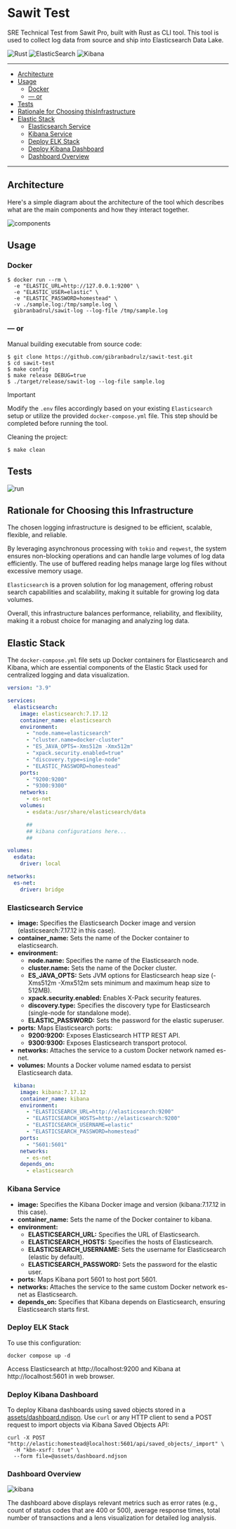# Sawit Test

SRE Technical Test from Sawit Pro, built with Rust as CLI tool. This tool is used to collect log data from source and ship into Elasticsearch Data Lake.

![Rust](https://img.shields.io/badge/Rust-%23000000.svg?style=flat&logo=rust&logoColor=white)
![ElasticSearch](https://img.shields.io/badge/ElasticSearch-005571?style=flat&logo=elasticsearch)
![Kibana](https://img.shields.io/badge/Kibana-A81C7D?style=flat&logo=kibana)


---

- [Architecture](#architecture)
- [Usage](#usage)
  - [Docker](#docker)
  - [— or](#-or)
- [Tests](#tests)
- [Rationale for Choosing thisInfrastructure](#rationale-for-choosing-this-infrastructure)
- [Elastic Stack](#elastic-stack)
  - [Elasticsearch Service](#elasticsearch-service)
  - [Kibana Service](#kibana-service)
  - [Deploy ELK Stack](#deploy-elk-stack)
  - [Deploy Kibana Dashboard](#deploy-kibana-dashboard)
  - [Dashboard Overview](#dashboard-overview)

---

## Architecture

Here's a simple diagram about the architecture of the tool which describes what are the main components and how they interact together.

![components](./assets/images/diagram.png)

## Usage

### Docker

```
$ docker run --rm \
  -e "ELASTIC_URL=http://127.0.0.1:9200" \
  -e "ELASTIC_USER=elastic" \
  -e "ELASTIC_PASSWORD=homestead" \
  -v ./sample.log:/tmp/sample.log \
  gibranbadrul/sawit-log --log-file /tmp/sample.log
```

### — or

Manual building executable from source code:

```
$ git clone https://github.com/gibranbadrulz/sawit-test.git
$ cd sawit-test
$ make config
$ make release DEBUG=true
$ ./target/release/sawit-log --log-file sample.log
```

> [!IMPORTANT]
> Modify the `.env` files accordingly based on your existing `Elasticsearch` setup or utilize the provided `docker-compose.yml` file. This step should be completed before running the tool.

Cleaning the project:

```
$ make clean
```

## Tests

![run](./assets/images/docker_run.png)

## Rationale for Choosing this Infrastructure

The chosen logging infrastructure is designed to be efficient, scalable, flexible, and reliable.

By leveraging asynchronous processing with `tokio` and `reqwest`, the system ensures non-blocking operations and can handle large volumes of log data efficiently. The use of buffered reading helps manage large log files without excessive memory usage.

`Elasticsearch` is a proven solution for log management, offering robust search capabilities and scalability, making it suitable for growing log data volumes.

Overall, this infrastructure balances performance, reliability, and flexibility, making it a robust choice for managing and analyzing log data.

## Elastic Stack

The `docker-compose.yml` file sets up Docker containers for Elasticsearch and Kibana, which are essential components of the Elastic Stack used for centralized logging and data visualization.

```yaml
version: "3.9"

services:
  elasticsearch:
    image: elasticsearch:7.17.12
    container_name: elasticsearch
    environment:
      - "node.name=elasticsearch"
      - "cluster.name=docker-cluster"
      - "ES_JAVA_OPTS=-Xms512m -Xmx512m"
      - "xpack.security.enabled=true"
      - "discovery.type=single-node"
      - "ELASTIC_PASSWORD=homestead"
    ports:
      - "9200:9200"
      - "9300:9300"
    networks:
      - es-net
    volumes:
      - esdata:/usr/share/elasticsearch/data

      ##
      ## kibana configurations here...
      ##

volumes:
  esdata:
    driver: local

networks:
  es-net:
    driver: bridge
```
### Elasticsearch Service

- **image:** Specifies the Elasticsearch Docker image and version (elasticsearch:7.17.12 in this case).
- **container_name:** Sets the name of the Docker container to elasticsearch.
- **environment:**
  - **node.name:** Specifies the name of the Elasticsearch node.
  - **cluster.name:** Sets the name of the Docker cluster.
  - **ES_JAVA_OPTS:** Sets JVM options for Elasticsearch heap size (-Xms512m -Xmx512m sets minimum and maximum heap size to 512MB).
  - **xpack.security.enabled:** Enables X-Pack security features.
  - **discovery.type:** Specifies the discovery type for Elasticsearch (single-node for standalone mode).
  - **ELASTIC_PASSWORD:** Sets the password for the elastic superuser.
- **ports:** Maps Elasticsearch ports:
  - **9200:9200:** Exposes Elasticsearch HTTP REST API.
  - **9300:9300:** Exposes Elasticsearch transport protocol.
- **networks:** Attaches the service to a custom Docker network named es-net.
- **volumes:** Mounts a Docker volume named esdata to persist Elasticsearch data.

```yaml
  kibana:
    image: kibana:7.17.12
    container_name: kibana
    environment:
      - "ELASTICSEARCH_URL=http://elasticsearch:9200"
      - "ELASTICSEARCH_HOSTS=http://elasticsearch:9200"
      - "ELASTICSEARCH_USERNAME=elastic"
      - "ELASTICSEARCH_PASSWORD=homestead"
    ports:
      - "5601:5601"
    networks:
      - es-net
    depends_on:
      - elasticsearch
```
### Kibana Service

- **image:** Specifies the Kibana Docker image and version (kibana:7.17.12 in this case).
- **container_name:** Sets the name of the Docker container to kibana.
- **environment:**
  - **ELASTICSEARCH_URL:** Specifies the URL of Elasticsearch.
  - **ELASTICSEARCH_HOSTS:** Specifies the hosts of Elasticsearch.
  - **ELASTICSEARCH_USERNAME:** Sets the username for Elasticsearch (elastic by default).
  - **ELASTICSEARCH_PASSWORD:** Sets the password for the elastic user.
- **ports:** Maps Kibana port 5601 to host port 5601.
- **networks:** Attaches the service to the same custom Docker network es-net as Elasticsearch.
- **depends_on:** Specifies that Kibana depends on Elasticsearch, ensuring Elasticsearch starts first.

### Deploy ELK Stack

To use this configuration:

```
docker compose up -d
```

Access Elasticsearch at http://localhost:9200 and Kibana at http://localhost:5601 in web browser.

### Deploy Kibana Dashboard

To deploy Kibana dashboards using saved objects stored in a [assets/dashboard.ndjson](./assets/dashboard.ndjson). Use `curl` or any HTTP client to send a POST request to import objects via Kibana Saved Objects API:

```
curl -X POST "http://elastic:homestead@localhost:5601/api/saved_objects/_import" \
  -H "kbn-xsrf: true" \
  --form file=@assets/dashboard.ndjson
```

### Dashboard Overview

![kibana](./assets/images/kibana.png)

The dashboard above displays relevant metrics such as error rates (e.g., count of status codes that are 400 or 500), average response times, total number of transactions and a lens visualization for detailed log analysis.
